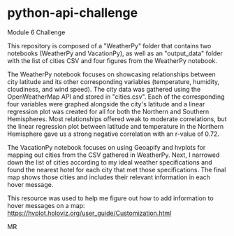 # python-api-challenge
Module 6 Challenge

This repository is composed of a "WeatherPy" folder that contains two notebooks (WeatherPy and VacationPy), as well as an "output_data" folder with the list of cities CSV and four figures from the WeatherPy notebook.

The WeatherPy notebook focuses on showcasing relationships between city latitude and its other corresponding variables (temperature, humidity, cloudiness, and wind speed). The city data was gathered using the OpenWeatherMap API and stored in "cities.csv". Each of the corresponding four variables were graphed alongside the city's latitude and a linear regression plot was created for all for both the Northern and Southern Hemispheres. Most relationships offered weak to moderate correlations, but the linear regression plot between latitude and temperature in the Northern Hemisphere gave us a strong negative correlation with an r-value of 0.72.

The VacationPy notebook focuses on using Geoapify and hvplots for mapping out cities from the CSV gathered in WeatherPy. Next, I narrowed down the list of cities according to my ideal weather specifications and found the nearest hotel for each city that met those specifications. The final map shows those cities and includes their relevant information in each hover message.

This resource was used to help me figure out how to add information to hover messages on a map:
https://hvplot.holoviz.org/user_guide/Customization.html

MR